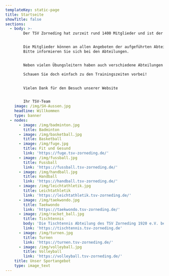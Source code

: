 ```yaml
---
templateKey: static-page
title: Startseite
showTitle: false
sections:
  - body: >-
        Der TSV Zorneding hat zurzeit rund 1400 Mitglieder und ist der größte Verein in Zorneding.


        Die Mitglieder können an allen Angeboten der aufgeführten Abteilungen teilnehmen (teilweise mit Kursgebühr).
        Bitte informieren Sie sich bei den Abteilungen.


        Neben vielen Übungsleitern haben auch verschiedene Abteilungen professionelle Trainer engagiert.

        Schauen Sie doch einfach zu den Trainingszeiten vorbei!

        
        Vielen Dank für den Besuch unserer Website


        Ihr TSV-Team
    image: /img/SH-Aussen.jpg
    headline: Willkommen
    type: banner
  - nodes:
      - image: /img/badminton.jpg
        title: Badminton
      - image: /img/basketball.jpg
        title: Basketball
      - image: /img/fuge.jpg
        title: Fit und Gesund
        link: 'https://fuge.tsv-zorneding.de/'
      - image: /img/fussball.jpg
        title: Fussball
        link: 'https://fussball.tsv-zorneding.de/'
      - image: /img/handball.jpg
        title: Handball
        link: 'https://handball.tsv-zorneding.de/'
      - image: /img/leichtathletik.jpg
        title: Leichtathletik
        link: 'https://leichtathletik.tsv-zorneding.de/'
      - image: /img/taekwondo.jpg
        title: Taekwondo
        link: 'https://taekwondo.tsv-zorneding.de/'
      - image: /img/racket_ball.jpg
        title: Tischtennis
        body: 'Die Tischtennis Abteilung des TSV Zorneding 1920 e.V. besteht aus ca. 70 Mitgliedern, davon etwa 30 Jugendliche und Kinder.'
        link: 'https://tischtennis.tsv-zorneding.de'
      - image: /img/turnen.jpg
        title: Turnen
        link: 'https://turnen.tsv-zorneding.de/'
      - image: /img/volleyball.jpg
        title: Volleyball
        link: 'https://volleyball.tsv-zorneding.de/'
    title: Unser Sportangebot
    type: image_text
---
```


